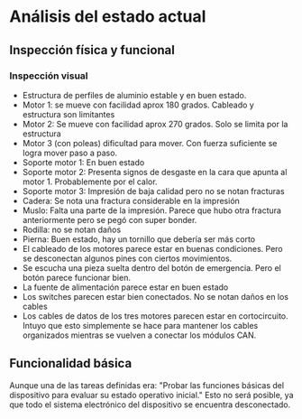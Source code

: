 # Análisis del estado actual

## Inspección física y funcional

### Inspección visual

- Estructura de perfiles de aluminio estable y en buen estado.
- Motor 1: se mueve con facilidad aprox 180 grados. Cableado y estructura son limitantes
- Motor 2: Se mueve con facilidad aprox 270 grados. Solo se limita por la estructura
- Motor 3 (con poleas) dificultad para mover. Con fuerza suficiente se logra mover paso a paso.
- Soporte motor 1: En buen estado
- Soporte motor 2: Presenta signos de desgaste en la cara que apunta al motor 1. Probablemente por el calor.
- Soporte motor 3: Impresión de baja calidad pero no se notan fracturas
- Cadera: Se nota una fractura considerable en la impresión
- Muslo: Falta una parte de la impresión. Parece que hubo otra fractura anteriormente pero se pegó con super bonder.
- Rodilla: no se notan daños
- Pierna: Buen estado, hay un tornillo que debería ser más corto
- El cableado de los motores parece estar en buenas condiciones. Pero se desconectan algunos pines con ciertos movimientos.
- Se escucha una pieza suelta dentro del botón de emergencia. Pero el botón parece funcionar bien.
- La fuente de alimentación parece estar en buen estado
- Los switches parecen estar bien conectados. No se notan daños en los cables
- Los cables de datos de los tres motores parecen estar en cortocircuito. Intuyo que esto simplemente se hace para mantener los cables organizados mientras se vuelven a conectar los módulos CAN.

## Funcionalidad básica

Aunque una de las tareas definidas era: "Probar las funciones básicas del dispositivo para evaluar su estado operativo inicial." Esto no será posible, ya que todo el sistema electrónico del dispositivo se encuentra desconectado.

